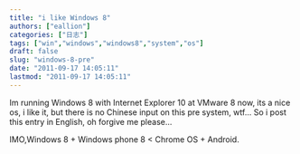 ```yaml
---
title: "i like Windows 8"
authors: ["eallion"]
categories: ["日志"]
tags: ["win","windows","windows8","system","os"]
draft: false
slug: "windows-8-pre"
date: "2011-09-17 14:05:11"
lastmod: "2011-09-17 14:05:11"
---
```


Im running Windows 8 with Internet Explorer 10 at VMware 8 now, its a nice os, i like it, but there is no Chinese input on this pre system, wtf... So i post this entry in English, oh forgive me please...

IMO,Windows 8 + Windows phone 8 < Chrome OS + Android.

